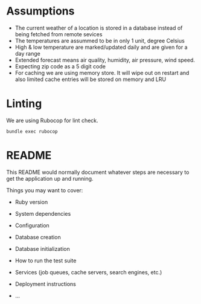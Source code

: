 # Assumptions

* The current weather of a location is stored in a database instead of being fetched from remote sevices
* The temperatures are assummed to be in only 1 unit, degree Celsius
* High & low temperature are marked/updated daily and are given for a day range
* Extended forecast means air quality, humidity, air pressure, wind speed.
* Expecting zip code as a 5 digit code
* For caching we are using memory store. It will wipe out on restart and also limited cache entries will be stored on memory and LRU

# Linting
We are using Rubocop for lint check.

`bundle exec rubocop`

# README



This README would normally document whatever steps are necessary to get the
application up and running.

Things you may want to cover:

* Ruby version

* System dependencies

* Configuration

* Database creation

* Database initialization

* How to run the test suite

* Services (job queues, cache servers, search engines, etc.)

* Deployment instructions

* ...
